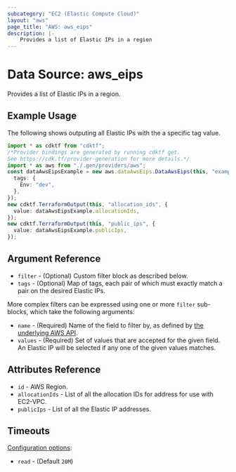 ```yaml
---
subcategory: "EC2 (Elastic Compute Cloud)"
layout: "aws"
page_title: "AWS: aws_eips"
description: |-
    Provides a list of Elastic IPs in a region
---
```


# Data Source: aws\_eips

Provides a list of Elastic IPs in a region.

## Example Usage

The following shows outputing all Elastic IPs with the a specific tag value.

```typescript
import * as cdktf from "cdktf";
/*Provider bindings are generated by running cdktf get.
See https://cdk.tf/provider-generation for more details.*/
import * as aws from "./.gen/providers/aws";
const dataAwsEipsExample = new aws.dataAwsEips.DataAwsEips(this, "example", {
  tags: {
    Env: "dev",
  },
});
new cdktf.TerraformOutput(this, "allocation_ids", {
  value: dataAwsEipsExample.allocationIds,
});
new cdktf.TerraformOutput(this, "public_ips", {
  value: dataAwsEipsExample.publicIps,
});

```

## Argument Reference

* `filter` - (Optional) Custom filter block as described below.
* `tags` - (Optional) Map of tags, each pair of which must exactly match a pair on the desired Elastic IPs.

More complex filters can be expressed using one or more `filter` sub-blocks, which take the following arguments:

* `name` - (Required) Name of the field to filter by, as defined by
  [the underlying AWS API](https://docs.aws.amazon.com/AWSEC2/latest/APIReference/API_DescribeAddresses.html).
* `values` - (Required) Set of values that are accepted for the given field. An Elastic IP will be selected if any one of the given values matches.

## Attributes Reference

* `id` - AWS Region.
* `allocationIds` - List of all the allocation IDs for address for use with EC2-VPC.
* `publicIps` - List of all the Elastic IP addresses.

## Timeouts

[Configuration options](https://developer.hashicorp.com/terraform/language/resources/syntax#operation-timeouts):

* `read` - (Default `20M`)
